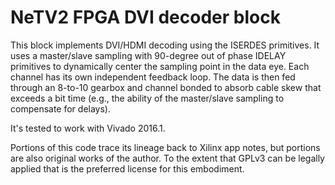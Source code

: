 # NeTV2 FPGA DVI decoder block

This block implements DVI/HDMI decoding using the
ISERDES primitives. It uses a master/slave sampling
with 90-degree out of phase IDELAY primitives to dynamically
center the sampling point in the data eye. Each
channel has its own independent feedback loop. The
data is then fed through an 8-to-10 gearbox and
channel bonded to absorb cable skew that exceeds a
bit time (e.g., the ability of the master/slave
sampling to compensate for delays). 

It's tested to work with Vivado 2016.1.

Portions of this code trace its lineage back to
Xilinx app notes, but portions are also original
works of the author. To the extent that GPLv3 can
be legally applied that is the preferred license for
this embodiment.

